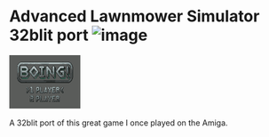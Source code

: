 # Advanced Lawnmower Simulator 32blit port ![image](https://github.com/shane-powell/advanced-lawnmower-simulator-blit/workflows/Build/badge.svg)

![image](https://github.com/shane-powell/blit-boing/blob/main/splash.png)

A 32blit port of this great game I once played on the Amiga.
